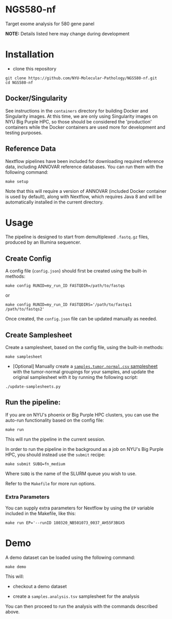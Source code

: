 # NGS580-nf
Target exome analysis for 580 gene panel

__NOTE:__ Details listed here may change during development

# Installation

- clone this repository

```
git clone https://github.com/NYU-Molecular-Pathology/NGS580-nf.git
cd NGS580-nf
```

## Docker/Singularity

See instructions in the `containers` directory for building Docker and Singularity images. At this time, we are only using Singularity images on NYU Big Purple HPC, so those should be considered the 'production' containers while the Docker containers are used more for development and testing purposes.


## Reference Data

Nextflow pipelines have been included for downloading required reference data, including ANNOVAR reference databases. You can run them with the following command:

```
make setup
```

Note that this will require a version of ANNOVAR (included Docker container is used by default), along with Nextflow, which requires Java 8 and will be automatically installed in the current directory.

# Usage

The pipeline is designed to start from demultiplexed `.fastq.gz` files, produced by an Illumina sequencer.

## Create Config

A config file (`config.json`) should first be created using the built-in methods:

```
make config RUNID=my_run_ID FASTQDIR=/path/to/fastqs
```

or

```
make config RUNID=my_run_ID FASTQDIRS='/path/to/fastqs1 /path/to/fastqs2'
```

Once created, the `config.json` file can be updated manually as needed.

## Create Samplesheet

Create a samplesheet, based on the config file, using the built-in methods:

```
make samplesheet
```

- [Optional] Manually create a [`samples.tumor.normal.csv` samplesheet](https://github.com/NYU-Molecular-Pathology/NGS580-nf/blob/master/example/samples.tumor.normal.csv) with the tumor-normal groupings for your samples, and update the original samplesheet with it by running the following script:

```
./update-samplesheets.py
```

## Run the pipeline:

If you are on NYU's phoenix or Big Purple HPC clusters, you can use the auto-run functionality based on the config file:

```
make run
```

This will run the pipeline in the current session. 

In order to run the pipeline in the background as a job on NYU's Big Purple HPC, you should instead use the `submit` recipe:

```
make submit SUBQ=fn_medium
```

Where `SUBQ` is the name of the SLURM queue you wish to use. 

Refer to the `Makefile` for more run options.

### Extra Parameters

You can supply extra parameters for Nextflow by using the `EP` variable included in the Makefile, like this:

```
make run EP='--runID 180320_NB501073_0037_AH55F3BGX5 
```

# Demo

A demo dataset can be loaded using the following command:

```
make demo
```

This will:

- checkout a demo dataset

- create a `samples.analysis.tsv` samplesheet for the analysis

You can then proceed to run the analysis with the commands described above.
